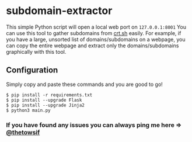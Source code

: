 # subdomain-extractor
This simple Python script will open a local web port on `127.0.0.1:8001` You can use this tool to gather subdomains from [crt.sh](https://crt.sh/) easily. For example, if you have a large, unsorted list of domains/subdomains on a webpage, you can copy the entire webpage and extract only the domains/subdomains graphically with this tool.

## Configuration
Simply copy and paste these commands and you are good to go!
```
$ pip install -r requirements.txt
$ pip install --upgrade Flask
$ pip install --upgrade Jinja2
$ python3 main.py
```

### If you have found any issues you can always ping me here => [@thetowsif](https://twitter.com/thet0wsif) 

